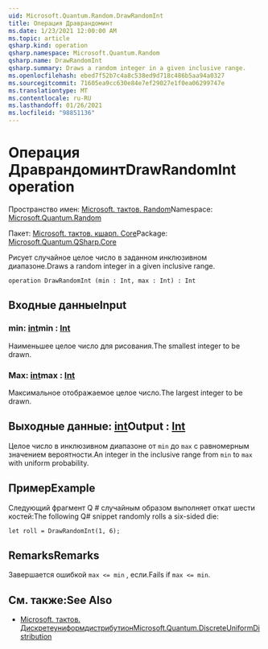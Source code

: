 ```yaml
---
uid: Microsoft.Quantum.Random.DrawRandomInt
title: Операция Драврандоминт
ms.date: 1/23/2021 12:00:00 AM
ms.topic: article
qsharp.kind: operation
qsharp.namespace: Microsoft.Quantum.Random
qsharp.name: DrawRandomInt
qsharp.summary: Draws a random integer in a given inclusive range.
ms.openlocfilehash: ebed7f52b7c4a8c538ed9d718c486b5aa94a0327
ms.sourcegitcommit: 71605ea9cc630e84e7ef29027e1f0ea06299747e
ms.translationtype: MT
ms.contentlocale: ru-RU
ms.lasthandoff: 01/26/2021
ms.locfileid: "98851136"
---
```

# <a name="drawrandomint-operation"></a><span data-ttu-id="73e80-102">Операция Драврандоминт</span><span class="sxs-lookup"><span data-stu-id="73e80-102">DrawRandomInt operation</span></span>

<span data-ttu-id="73e80-103">Пространство имен: [Microsoft. тактов. Random](xref:Microsoft.Quantum.Random)</span><span class="sxs-lookup"><span data-stu-id="73e80-103">Namespace: [Microsoft.Quantum.Random](xref:Microsoft.Quantum.Random)</span></span>

<span data-ttu-id="73e80-104">Пакет: [Microsoft. тактов. кшарп. Core](https://nuget.org/packages/Microsoft.Quantum.QSharp.Core)</span><span class="sxs-lookup"><span data-stu-id="73e80-104">Package: [Microsoft.Quantum.QSharp.Core](https://nuget.org/packages/Microsoft.Quantum.QSharp.Core)</span></span>


<span data-ttu-id="73e80-105">Рисует случайное целое число в заданном инклюзивном диапазоне.</span><span class="sxs-lookup"><span data-stu-id="73e80-105">Draws a random integer in a given inclusive range.</span></span>

```qsharp
operation DrawRandomInt (min : Int, max : Int) : Int
```


## <a name="input"></a><span data-ttu-id="73e80-106">Входные данные</span><span class="sxs-lookup"><span data-stu-id="73e80-106">Input</span></span>

### <a name="min--int"></a><span data-ttu-id="73e80-107">min: [int](xref:microsoft.quantum.lang-ref.int)</span><span class="sxs-lookup"><span data-stu-id="73e80-107">min : [Int](xref:microsoft.quantum.lang-ref.int)</span></span>

<span data-ttu-id="73e80-108">Наименьшее целое число для рисования.</span><span class="sxs-lookup"><span data-stu-id="73e80-108">The smallest integer to be drawn.</span></span>


### <a name="max--int"></a><span data-ttu-id="73e80-109">Max: [int](xref:microsoft.quantum.lang-ref.int)</span><span class="sxs-lookup"><span data-stu-id="73e80-109">max : [Int](xref:microsoft.quantum.lang-ref.int)</span></span>

<span data-ttu-id="73e80-110">Максимальное отображаемое целое число.</span><span class="sxs-lookup"><span data-stu-id="73e80-110">The largest integer to be drawn.</span></span>



## <a name="output--int"></a><span data-ttu-id="73e80-111">Выходные данные: [int](xref:microsoft.quantum.lang-ref.int)</span><span class="sxs-lookup"><span data-stu-id="73e80-111">Output : [Int](xref:microsoft.quantum.lang-ref.int)</span></span>

<span data-ttu-id="73e80-112">Целое число в инклюзивном диапазоне от `min` до `max` с равномерным значением вероятности.</span><span class="sxs-lookup"><span data-stu-id="73e80-112">An integer in the inclusive range from `min` to `max` with uniform probability.</span></span>

## <a name="example"></a><span data-ttu-id="73e80-113">Пример</span><span class="sxs-lookup"><span data-stu-id="73e80-113">Example</span></span>

<span data-ttu-id="73e80-114">Следующий фрагмент Q # случайным образом выполняет откат шести костей:</span><span class="sxs-lookup"><span data-stu-id="73e80-114">The following Q# snippet randomly rolls a six-sided die:</span></span>

```qsharp
let roll = DrawRandomInt(1, 6);
```

## <a name="remarks"></a><span data-ttu-id="73e80-115">Remarks</span><span class="sxs-lookup"><span data-stu-id="73e80-115">Remarks</span></span>

<span data-ttu-id="73e80-116">Завершается ошибкой `max <= min` , если.</span><span class="sxs-lookup"><span data-stu-id="73e80-116">Fails if `max <= min`.</span></span>

## <a name="see-also"></a><span data-ttu-id="73e80-117">См. также:</span><span class="sxs-lookup"><span data-stu-id="73e80-117">See Also</span></span>

- [<span data-ttu-id="73e80-118">Microsoft. тактов. Дискретеуниформдистрибутион</span><span class="sxs-lookup"><span data-stu-id="73e80-118">Microsoft.Quantum.DiscreteUniformDistribution</span></span>](xref:Microsoft.Quantum.DiscreteUniformDistribution)